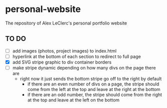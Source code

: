 # personal-website
The repository of Alex LeClerc's personal portfolio website

## TO DO
- [ ] add images (photos, project images) to index.html
- [ ] hyperlink at the bottom of each section to redirect to full page
- [x] add SVG stripe graphic to div container borders
- [ ] make stripe dynamic depending on how many divs on the page there are 
  - right now it just sends the bottom stripe go off to the right by default
    - if there are an even number of divs on a page, the stripe should come from the left at the top and leave at the right at the bottom
    - if there are an odd number, the stripe should come from the right at the top and leave at the left on the bottom

